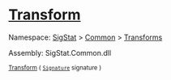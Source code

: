 # [Transform](./OnePixelThinning-100663682.md)

Namespace: [SigStat]() > [Common](./../../README.md) > [Transforms](./../README.md)

Assembly: SigStat.Common.dll

<sub>[Transform](./OnePixelThinning-100663682.md) ( [`Signature`](./../../Signature.md) signature )         <div style = "text-align: right" ></div></sub>
